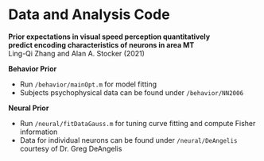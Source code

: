 # Data and Analysis Code
**Prior expectations in visual speed perception quantitatively    
predict encoding characteristics of neurons in area MT**  
Ling-Qi Zhang and Alan A. Stocker (2021)  


**Behavior Prior**
- Run `/behavior/mainOpt.m` for model fitting 
- Subjects psychophysical data can be found under `/behavior/NN2006` 


**Neural Prior**
- Run `/neural/fitDataGauss.m` for tuning curve fitting and compute Fisher information
- Data for individual neurons can be found under `/neural/DeAngelis` courtesy of Dr. Greg DeAngelis

